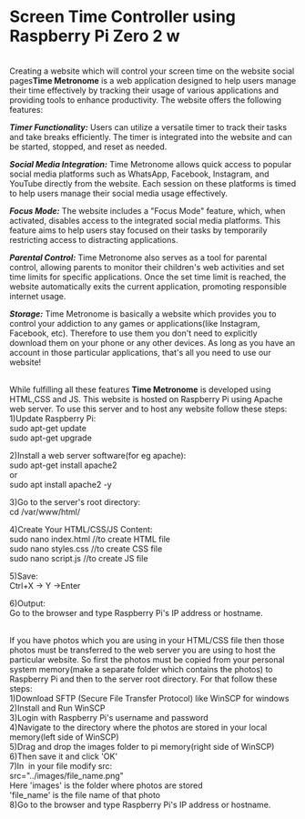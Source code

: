 # Screen Time Controller using Raspberry Pi Zero 2 w
<br>Creating a website which will control your screen time on the website social pages<b>Time Metronome</b> is a web application designed to help users manage their time effectively by tracking their usage of various applications and providing tools to enhance productivity. The website offers the following features:

<b><I>Timer Functionality:</b></I> Users can utilize a versatile timer to track their tasks and take breaks efficiently. The timer is integrated into the website and can be started, stopped, and reset as needed.

<b><I>Social Media Integration:</b></I> Time Metronome allows quick access to popular social media platforms such as WhatsApp, Facebook, Instagram, and YouTube directly from the website. Each session on these platforms is timed to help users manage their social media usage effectively.

<b><I>Focus Mode:</b></I> The website includes a "Focus Mode" feature, which, when activated, disables access to the integrated social media platforms. This feature aims to help users stay focused on their tasks by temporarily restricting access to distracting applications.

<b><I>Parental Control:</b></I> Time Metronome also serves as a tool for parental control, allowing parents to monitor their children's web activities and set time limits for specific applications. Once the set time limit is reached, the website automatically exits the current application, promoting responsible internet usage.

<b><I>Storage:</b></I> Time Metronome is basically a website which provides you to control your addiction to any games or applications(like Instagram, Facebook, etc). Therefore to use them you don't need to explicitly download them on your phone or any other devices. As long as you have an account in those particular applications, that's all you need to use our website!

<br>While fulfilling all these features <b>Time Metronome</b> is developed using HTML,CSS and JS. This website is hosted on Raspberry Pi using Apache web server. To use this server and to host any website follow these steps:
<br>
1)Update Raspberry Pi:
<br>sudo apt-get update
<br>sudo apt-get upgrade

2)Install a web server software(for eg apache):
<br>sudo apt-get install apache2
<br>or
<br>sudo apt install apache2 -y


3)Go to the server's root directory:
<br>cd /var/www/html/
 
4)Create Your HTML/CSS/JS Content:
<br>sudo nano index.html //to create HTML file
<br>sudo nano styles.css //to create CSS file
<br>sudo nano script.js  //to create JS file

5)Save:
<br>Ctrl+X -> Y ->Enter

6)Output:
<br>Go to the browser and type Raspberry Pi's IP address or hostname.

<br>If you have photos which you are using in your HTML/CSS file then those photos must be transferred to the web server you are using to host the particular website. So first the photos must be copied from your personal system memory(make a separate folder which contains the photos) to Raspberry Pi and then to the server root directory. For that follow these steps:
<br>1)Download SFTP (Secure File Transfer Protocol) like WinSCP for windows
<br>2)Install and Run WinSCP
<br>3)Login with Raspberry Pi's username and password
<br>4)Navigate to the directory where the photos are stored in your local memory(left side of WinSCP)
<br>5)Drag and drop the images folder to pi memory(right side of WinSCP)
<br>6)Then save it and click 'OK'
<br>7)In <img> in your file modify src:
<br>src="../images/file_name.png"
<br> Here 'images' is the folder where photos are stored
<br>'file_name' is the file name of that photo 
<br>8)Go to the browser and type Raspberry Pi's IP address or hostname.
